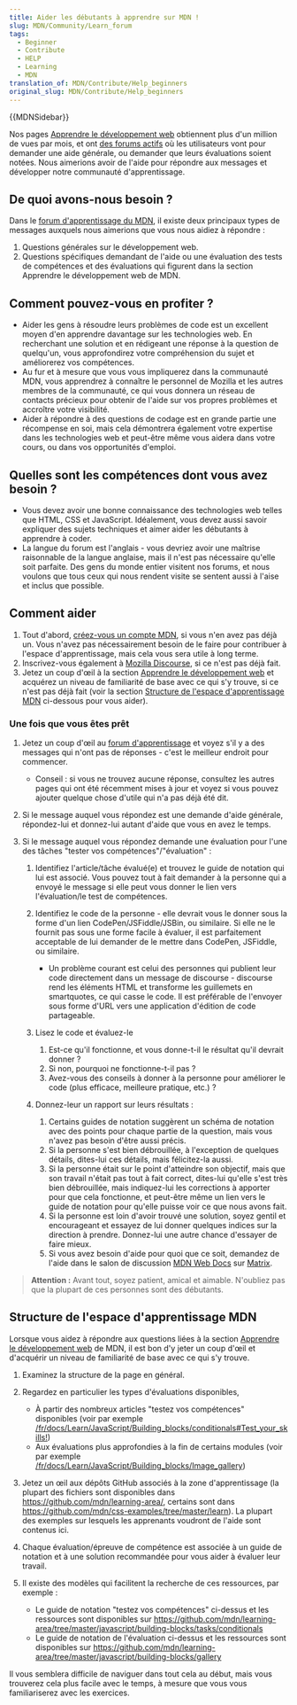 ```yaml
---
title: Aider les débutants à apprendre sur MDN !
slug: MDN/Community/Learn_forum
tags:
  - Beginner
  - Contribute
  - HELP
  - Learning
  - MDN
translation_of: MDN/Contribute/Help_beginners
original_slug: MDN/Contribute/Help_beginners
---
```


{{MDNSidebar}}

Nos pages [Apprendre le développement web](/fr/docs/Learn) obtiennent plus d'un million de vues par mois, et ont [des forums actifs](https://discourse.mozilla.org/c/mdn/learn/250) où les utilisateurs vont pour demander une aide générale, ou demander que leurs évaluations soient notées. Nous aimerions avoir de l'aide pour répondre aux messages et développer notre communauté d'apprentissage.

## De quoi avons-nous besoin ?

Dans le [forum d'apprentissage du MDN](https://discourse.mozilla.org/c/mdn/learn/250), il existe deux principaux types de messages auxquels nous aimerions que vous nous aidiez à répondre :

1. Questions générales sur le développement web.
2. Questions spécifiques demandant de l'aide ou une évaluation des tests de compétences et des évaluations qui figurent dans la section Apprendre le développement web de MDN.

## Comment pouvez-vous en profiter ?

- Aider les gens à résoudre leurs problèmes de code est un excellent moyen d'en apprendre davantage sur les technologies web. En recherchant une solution et en rédigeant une réponse à la question de quelqu'un, vous approfondirez votre compréhension du sujet et améliorerez vos compétences.
- Au fur et à mesure que vous vous impliquerez dans la communauté MDN, vous apprendrez à connaître le personnel de Mozilla et les autres membres de la communauté, ce qui vous donnera un réseau de contacts précieux pour obtenir de l'aide sur vos propres problèmes et accroître votre visibilité.
- Aider à répondre à des questions de codage est en grande partie une récompense en soi, mais cela démontrera également votre expertise dans les technologies web et peut-être même vous aidera dans votre cours, ou dans vos opportunités d'emploi.

## Quelles sont les compétences dont vous avez besoin ?

- Vous devez avoir une bonne connaissance des technologies web telles que HTML, CSS et JavaScript. Idéalement, vous devez aussi savoir expliquer des sujets techniques et aimer aider les débutants à apprendre à coder.
- La langue du forum est l'anglais - vous devriez avoir une maîtrise raisonnable de la langue anglaise, mais il n'est pas nécessaire qu'elle soit parfaite. Des gens du monde entier visitent nos forums, et nous voulons que tous ceux qui nous rendent visite se sentent aussi à l'aise et inclus que possible.

## Comment aider

1. Tout d'abord, [créez-vous un compte MDN](/fr/docs/MDN/Contribute/Getting_started#step_1_create_an_account_on_mdn), si vous n'en avez pas déjà un. Vous n'avez pas nécessairement besoin de le faire pour contribuer à l'espace d'apprentissage, mais cela vous sera utile à long terme.
2. Inscrivez-vous également à [Mozilla Discourse](https://discourse.mozilla.org/), si ce n'est pas déjà fait.
3. Jetez un coup d'œil à la section [Apprendre le développement web](/fr/docs/Learn) et acquérez un niveau de familiarité de base avec ce qui s'y trouve, si ce n'est pas déjà fait (voir la section [Structure de l'espace d'apprentissage MDN](Structure_of_the_MDN_Learning_Area) ci-dessous pour vous aider).

### Une fois que vous êtes prêt

1. Jetez un coup d'œil au [forum d'apprentissage](https://discourse.mozilla.org/c/mdn/learn/250) et voyez s'il y a des messages qui n'ont pas de réponses - c'est le meilleur endroit pour commencer.

    - Conseil : si vous ne trouvez aucune réponse, consultez les autres pages qui ont été récemment mises à jour et voyez si vous pouvez ajouter quelque chose d'utile qui n'a pas déjà été dit.

2. Si le message auquel vous répondez est une demande d'aide générale, répondez-lui et donnez-lui autant d'aide que vous en avez le temps.
3. Si le message auquel vous répondez demande une évaluation pour l'une des tâches "tester vos compétences"/"évaluation" :

    1. Identifiez l'article/tâche évalué(e) et trouvez le guide de notation qui lui est associé. Vous pouvez tout à fait demander à la personne qui a envoyé le message si elle peut vous donner le lien vers l'évaluation/le test de compétences.
    2. Identifiez le code de la personne - elle devrait vous le donner sous la forme d'un lien CodePen/JSFiddle/JSBin, ou similaire. Si elle ne le fournit pas sous une forme facile à évaluer, il est parfaitement acceptable de lui demander de le mettre dans CodePen, JSFiddle, ou similaire.

        - Un problème courant est celui des personnes qui publient leur code directement dans un message de discourse - discourse rend les éléments HTML et transforme les guillemets en smartquotes, ce qui casse le code. Il est préférable de l'envoyer sous forme d'URL vers une application d'édition de code partageable.

    3. Lisez le code et évaluez-le

        1. Est-ce qu'il fonctionne, et vous donne-t-il le résultat qu'il devrait donner ?
        2. Si non, pourquoi ne fonctionne-t-il pas ?
        3. Avez-vous des conseils à donner à la personne pour améliorer le code (plus efficace, meilleure pratique, etc.) ?

    4. Donnez-leur un rapport sur leurs résultats :

        1. Certains guides de notation suggèrent un schéma de notation avec des points pour chaque partie de la question, mais vous n'avez pas besoin d'être aussi précis.
        2. Si la personne s'est bien débrouillée, à l'exception de quelques détails, dites-lui ces détails, mais félicitez-la aussi.
        3. Si la personne était sur le point d'atteindre son objectif, mais que son travail n'était pas tout à fait correct, dites-lui qu'elle s'est très bien débrouillée, mais indiquez-lui les corrections à apporter pour que cela fonctionne, et peut-être même un lien vers le guide de notation pour qu'elle puisse voir ce que nous avons fait.
        4. Si la personne est loin d'avoir trouvé une solution, soyez gentil et encourageant et essayez de lui donner quelques indices sur la direction à prendre. Donnez-lui une autre chance d'essayer de faire mieux.
        5. Si vous avez besoin d'aide pour quoi que ce soit, demandez de l'aide dans le salon de discussion [MDN Web Docs](https://chat.mozilla.org/#/room/#mdn:mozilla.org) sur [Matrix](https://wiki.mozilla.org/Matrix).

> **Attention :** Avant tout, soyez patient, amical et aimable. N'oubliez pas que la plupart de ces personnes sont des débutants.

## Structure de l'espace d'apprentissage MDN

Lorsque vous aidez à répondre aux questions liées à la section [Apprendre le développement web](/fr/docs/Learn) de MDN, il est bon d'y jeter un coup d'œil et d'acquérir un niveau de familiarité de base avec ce qui s'y trouve.

1. Examinez la structure de la page en général.
2. Regardez en particulier les types d'évaluations disponibles,

    - À partir des nombreux articles "testez vos compétences" disponibles (voir par exemple [/fr/docs/Learn/JavaScript/Building_blocks/conditionals#Test_your_skills!](/fr/docs/Learn/JavaScript/Building_blocks/conditionals#test_your_skills!))
    - Aux évaluations plus approfondies à la fin de certains modules (voir par exemple [/fr/docs/Learn/JavaScript/Building_blocks/Image_gallery](/fr/docs/Learn/JavaScript/Building_blocks/Image_gallery))

3. Jetez un œil aux dépôts GitHub associés à la zone d'apprentissage (la plupart des fichiers sont disponibles dans <https://github.com/mdn/learning-area/>, certains sont dans <https://github.com/mdn/css-examples/tree/master/learn>). La plupart des exemples sur lesquels les apprenants voudront de l'aide sont contenus ici.
4. Chaque évaluation/épreuve de compétence est associée à un guide de notation et à une solution recommandée pour vous aider à évaluer leur travail.
5. Il existe des modèles qui facilitent la recherche de ces ressources, par exemple :

    - Le guide de notation "testez vos compétences" ci-dessus et les ressources sont disponibles sur <https://github.com/mdn/learning-area/tree/master/javascript/building-blocks/tasks/conditionals>
    - Le guide de notation de l'évaluation ci-dessus et les ressources sont disponibles sur <https://github.com/mdn/learning-area/tree/master/javascript/building-blocks/gallery>

Il vous semblera difficile de naviguer dans tout cela au début, mais vous trouverez cela plus facile avec le temps, à mesure que vous vous familiariserez avec les exercices.
